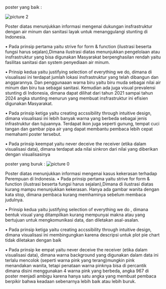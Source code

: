 poster yang baik :

![picture 2](https://i.imgur.com/lXw0Qco.png)  



Poster diatas menunjukkan informasi mengenai dukungan insfrastruktur dengan air minum dan sanitasi layak untuk menanggulangi stunting di Indonesia. 

•	Pada prinsip pertama yaitu strive for form & function (ilustrasi beserta fungsi harus sejalan),Dimana ilustrasi diatas menunjukkan pengelolaan atau insfrastruktur yang bisa digunakan Masyarakat berpenghasilan rendah yaitu fasilitas sanitasi dan system penyediaan air minum.

•	Prinsip kedua yaitu justifying selection of everything we do, dimana di visualisasi ini terdapat jumlah lokasi insfrastruktur yang telah dibangun dan anggarannya. Dan penggunaaan warna biru yaitu biru muda sebagai nilai air minum dan biru tua sebagai sanitasi. Kemudian ada juga visual prevalensi stunting di Indonesia, dimana dapat dilihat dari tahun 2021 sampai tahun 2024 angka stunting menurun yang membuat insfrastruktur ini efisien digunakan Masyarakat.

•	Pada prinsip ketiga yaitu creating accssibility through intuitive design, dimana visualisasi ini lebih banyak   warna yang berbeda sebagai jenis infrastruktur dan tujuannya. Terdapat ikon juga seperti gunung, tempat cuci tangan dan gambar pipa air yang dapat membantu pembaca lebih cepat memahami poster tersebut.

•	Pada prinsip keempat yaitu never deceive the receiver (etika dalam visualisasi data), dimana terdapat ada nilai sinkron dari nilai yang diberikan dengan visualisasinya

poster yang buruk :
![picture 0](https://i.imgur.com/yGyRkxm.png)  




Poster diatas menunjukkan informasi mengenai kasus kekerasan terhadap Perempuan di Indonesia. 
•	Pada prinsip pertama yaitu strive for form & function (ilustrasi beserta fungsi harus sejalan),Dimana di ilustrasi diatas kurang mampu menunjukkan kekerasan. Hanya ada gambar wanita dengan kata stop, dimana pembaca kurang memhaminya sebelum membaca judulnya.

•	Prinsip kedua yaitu justifying selection of everything we do , dimana bentuk visual yang ditampilkan kurang mempunyai makna atau yang bertujuan untuk mengkomunikasi data, dan diletakan asal-asalan. 

•	Pada prinsip ketiga yaitu creating accssibility through intuitive design, dimana visualisasi ini membingungkan karena descripsi untuk plot pie chart tidak diletakan dengan baik

•	Pada prinsip ke empat yaitu  never deceive the receiver (etika dalam visualisasi data),
dimana warna background yang digunakan dalam data ini terlalu mencolok (seperti warna pink yang terang)mungkin pink menandakan wanita, tetapi penataan warna pinknya bisa di percantik dimana disini menggunakan 4 warna pink yang berbeda, angka 967 di poster menjadi ambigu karena hanya satu angka yang membuat pembaca berpikir bahwa keadaan sebenarnya lebih baik atau lebih buruk.
